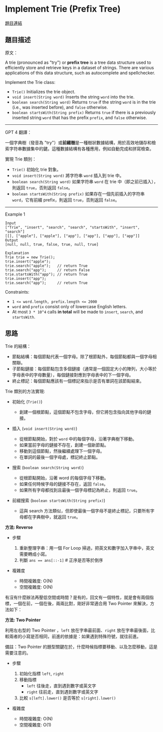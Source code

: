 # Implement Trie (Prefix Tree)

[題目連結](https://leetcode.com/problems/implement-trie-prefix-tree/description/)

## 題目描述
原文：

A trie (pronounced as "try") or **prefix tree** is a tree data structure used to efficiently store and retrieve keys in a dataset of strings. There are various applications of this data structure, such as autocomplete and spellchecker.

Implement the Trie class:

* `Trie()` Initializes the trie object.
* `void insert(String word)` Inserts the string `word` into the trie.
* `boolean search(String word)` Returns `true` if the string `word` is in the trie (i.e., was inserted before), and `false` otherwise.
* `boolean startsWith(String prefix)` Returns `true` if there is a previously inserted string `word` that has the prefix `prefix`, and `false` otherwise.

----

GPT 4 翻譯：

一個字典樹（發音為 "try"）或**前綴樹**是一種樹狀數據結構，用於高效地儲存和檢索字符串數據集中的鍵。這種數據結構有各種應用，例如自動完成和拼寫檢查。

實現 Trie 類別：

* `Trie()` 初始化 trie 對象。
* `void insert(String word)` 將字符串 `word` 插入到 trie 中。
* `boolean search(String word)` 如果字符串 `word` 在 trie 中（即之前已插入），則返回 `true`，否則返回 `false`。
* `boolean startsWith(String prefix)` 如果存在一個先前插入的字符串 `word`，它有前綴 prefix，則返回 `true`，否則返回 `false`。

----

Example 1
```
Input
["Trie", "insert", "search", "search", "startsWith", "insert", "search"]
[[], ["apple"], ["apple"], ["app"], ["app"], ["app"], ["app"]]
Output
[null, null, true, false, true, null, true]

Explanation
Trie trie = new Trie();
trie.insert("apple");
trie.search("apple");   // return True
trie.search("app");     // return False
trie.startsWith("app"); // return True
trie.insert("app");
trie.search("app");     // return True

```

Constraints:

* `1 <= word.length, prefix.length <= 2000`
* `word` and `prefix` consist only of lowercase English letters.
* At most `3 * 10^4` calls **in total** will be made to `insert`, `search`, and `startsWith`.

## 思路

Trie 的結構：
* 節點結構：每個節點代表一個字母。除了根節點外，每個節點都與一個字母相關聯。
* 子節點鏈接：每個節點包含多個鏈接（通常是一個固定大小的陣列，大小等於字母表中的字母數量），每個鏈接對應到字母表中的下一個字母。
* 終止標記：每個節點應該有一個標記來指示是否有單詞在該節點結束。

Trie 類別的方法實現:
* 初始化 (`Trie()`)
    * 創建一個根節點，這個節點不包含字母，但它將包含指向其他字母的鏈接。
  
* 插入 (`void insert(String word)`)
  * 從根節點開始，對於 `word` 中的每個字母，沿著字典樹下移動。
  * 如果當前字母的鏈接不存在，創建一個新節點。
  * 移動到這個節點，然後繼續處理下一個字母。
  * 在單詞的最後一個字母處，標記終止節點。

* 搜索 (`boolean search(String word)`)
    * 從根節點開始，沿著 word 的每個字母下移動。
    * 如果任何時候字母的鏈接不存在，返回 `false`。
    * 如果所有字母都找到且最後一個字母標記為終止，則返回 `true`。

* 前綴搜索 (`boolean startsWith(String prefix)`)
    * 這與 search 方法類似，但即使最後一個字母不是終止標記，只要所有字母都在字典樹中，就返回 `true`。


**方法: Reverse**

* 步驟
    1. 重新整理字串：用一個 For Loop 掃過，把英文和數字加入字串中，英文需要轉成小寫。
    2. 判斷 `ans == ans[::-1]`  # 正序是否等於倒序

* 複雜度
    * 時間複雜度: O(N)
    * 空間複雜度: O(N)


有沒有什麼辦法再壓低空間或時間？是有的，回文有一個特性，就是會有兩個指標，一個在前，一個在後，兩兩比對，剛好非常適合用 Two Pointer 來解決，方法如下：

**方法: Two Pointer**

利用左右型的 Two Pointer ，`left` 放在字串最前面、`right` 放在字串最後面，比較兩者的小寫是否相同，前進的依據是：如果遇到特殊符號，就往前進。

備註：Two Pointer 的題型關鍵在於，什麼時候指標要移動、以及怎麼移動，這是需要注意的。

* 步驟
    1. 初始化指標 `left`, `right`
    2. 移動指標
        - `left` 往後走，直到遇到數字或英文字
        - `right` 往前走，直到遇到數字或英文字
    3. 比較 `s[left].lower()` 是否等於 `s[right].lower()`

* 複雜度
    * 時間複雜度: O(N)
    * 空間複雜度: O(1)
